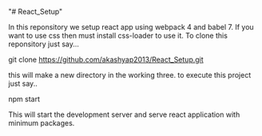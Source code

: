 "# React_Setup"

In this reponsitory we setup react app using webpack 4 and babel 7. If you want to use css then must install css-loader to use it. To clone this reponsitory just say...

git clone https://github.com/akashyap2013/React_Setup.git

this will make a new directory in the working three.
to execute this project just say..

npm start

This will start the development server and serve react application with minimum packages.
